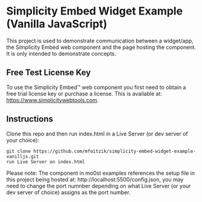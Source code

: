 # Simplicity Embed Widget Example (Vanilla JavaScript)

This project is used to demonstrate communication between a widget/app, the Simplicity Embed web component and the page hosting the component. It is only intended to demonstrate concepts.

## Free Test License Key
To use the Simplicity Embed&trade; web component you first need to obtain a free trial license key or purchase a license. This is available at: <https://www.simplicitywebtools.com>.

## Instructions
Clone this repo and then run index.html in a Live Server (or dev server of your choice):

```
git clone https://github.com/mfoitzik/simplicity-embed-widget-example-vanilljs.git
run Live Server on index.html
```

Please note: The <simplicity-embed> component in mo0st examples references the setup file in this project being hosted at: http://localhost:5500/config.json, you may need to change the port numnber depending on what Live Server (or your dev server of choice) assigns as the port number.
